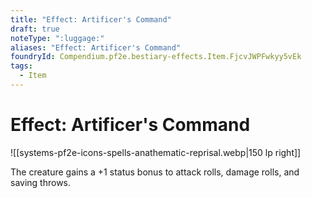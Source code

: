 ```yaml
---
title: "Effect: Artificer's Command"
draft: true
noteType: ":luggage:"
aliases: "Effect: Artificer's Command"
foundryId: Compendium.pf2e.bestiary-effects.Item.FjcvJWPFwkyy5vEk
tags:
  - Item
---
```


# Effect: Artificer's Command
![[systems-pf2e-icons-spells-anathematic-reprisal.webp|150 lp right]]

The creature gains a +1 status bonus to attack rolls, damage rolls, and saving throws.
